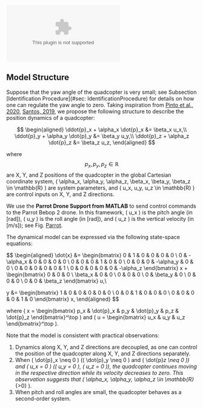 ![Parrot Drone](Drone%20(1).eps)

## Model Structure
Suppose that the yaw angle of the quadcopter is very small; see Subsection [Identification Procedure](#sec: IdentificationProcedure) for details on how one can regulate the yaw angle to zero. Taking inspiration from [Pinto et al., 2020](#), [Santos, 2019](#), we propose the following structure to describe the position dynamics of a quadcopter:

$$
\begin{aligned}
\ddot{p}_x + \alpha_x \dot{p}_x &= \beta_x u_x,\\
\ddot{p}_y + \alpha_y \dot{p}_y &= \beta_y u_y,\\
\ddot{p}_z + \alpha_z \dot{p}_z &= \beta_z u_z,
\end{aligned}
$$

where $$ p_x, p_y, p_z \in \mathbb{R} $$ are X, Y, and Z positions of the quadcopter in the global Cartesian coordinate system, \( \alpha_x, \alpha_y, \alpha_z, \beta_x, \beta_y, \beta_z \in \mathbb{R} \) are system parameters, and \( u_x, u_y, u_z \in \mathbb{R} \) are control inputs on X, Y, and Z directions.

We use the **Parrot Drone Support from MATLAB** to send control commands to the Parrot Bebop 2 drone. In this framework, \( u_x \) is the pitch angle (in [rad]), \( u_y \) is the roll angle (in [rad]), and \( u_z \) is the vertical velocity (in [m/s]); see Fig. [Parrot](#fig:Parrot).

The dynamical model can be expressed via the following state-space equations:

$$
\begin{aligned}
\dot{x} &=
\begin{bmatrix}
0 & 1 & 0 & 0 & 0 & 0 \\
0 & -\alpha_x & 0 & 0 & 0 & 0 \\
0 & 0 & 0 & 1 & 0 & 0 \\
0 & 0 & 0 & -\alpha_y & 0 & 0 \\
0 & 0 & 0 & 0 & 0 & 1 \\
0 & 0 & 0 & 0 & 0 & -\alpha_z
\end{bmatrix} x +
\begin{bmatrix}
0 & 0 & 0 \\
\beta_x & 0 & 0 \\
0 & 0 & 0 \\
0 & \beta_y & 0 \\
0 & 0 & 0 \\
0 & 0 & \beta_z
\end{bmatrix} u,\\

y &=
\begin{bmatrix}
1 & 0 & 0 & 0 & 0 & 0 \\
0 & 0 & 1 & 0 & 0 & 0 \\
0 & 0 & 0 & 0 & 1 & 0
\end{bmatrix} x,
\end{aligned}
$$

where \( x = \begin{bmatrix} p_x & \dot{p}_x & p_y & \dot{p}_y & p_z & \dot{p}_z \end{bmatrix}^\top \) and \( u = \begin{bmatrix} u_x & u_y & u_z \end{bmatrix}^\top \).

Note that the model is consistent with practical observations:

1. Dynamics along X, Y, and Z directions are decoupled, as one can control the position of the quadcopter along X, Y, and Z directions separately.
2. When \( \dot{p}_x \neq 0 \) (\( \dot{p}_y \neq 0 \) and \( \dot{p}_z \neq 0 \)) and \( u_x = 0 \) (\( u_y = 0 \), \( u_z = 0 \)), the quadcopter continues moving in the respective direction while its velocity decreases to zero. This observation suggests that \( \alpha_x, \alpha_y, \alpha_z \in \mathbb{R}_{>0} \).
3. When pitch and roll angles are small, the quadcopter behaves as a second-order system.
